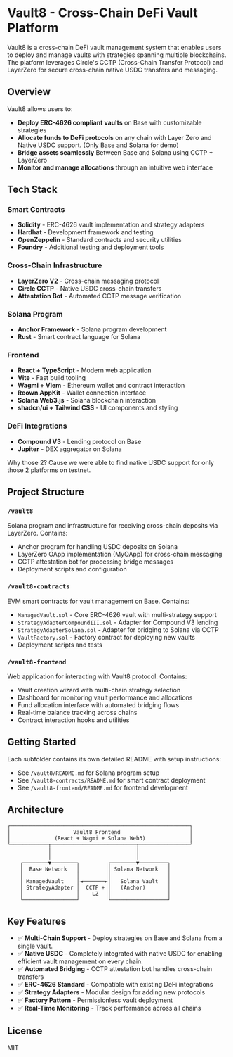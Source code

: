 # Vault8 - Cross-Chain DeFi Vault Platform

Vault8 is a cross-chain DeFi vault management system that enables users to deploy and manage vaults with strategies spanning multiple blockchains. The platform leverages Circle's CCTP (Cross-Chain Transfer Protocol) and LayerZero for secure cross-chain native USDC transfers and messaging.

## Overview

Vault8 allows users to:
- **Deploy ERC-4626 compliant vaults** on Base with customizable strategies
- **Allocate funds to DeFi protocols** on any chain with Layer Zero and Native USDC support. (Only Base and Solana for demo)
- **Bridge assets seamlessly** Between Base and Solana using CCTP + LayerZero
- **Monitor and manage allocations** through an intuitive web interface

## Tech Stack

### Smart Contracts
- **Solidity** - ERC-4626 vault implementation and strategy adapters
- **Hardhat** - Development framework and testing
- **OpenZeppelin** - Standard contracts and security utilities
- **Foundry** - Additional testing and deployment tools

### Cross-Chain Infrastructure
- **LayerZero V2** - Cross-chain messaging protocol
- **Circle CCTP** - Native USDC cross-chain transfers
- **Attestation Bot** - Automated CCTP message verification

### Solana Program
- **Anchor Framework** - Solana program development
- **Rust** - Smart contract language for Solana

### Frontend
- **React + TypeScript** - Modern web application
- **Vite** - Fast build tooling
- **Wagmi + Viem** - Ethereum wallet and contract interaction
- **Reown AppKit** - Wallet connection interface
- **Solana Web3.js** - Solana blockchain interaction
- **shadcn/ui + Tailwind CSS** - UI components and styling

### DeFi Integrations
- **Compound V3** - Lending protocol on Base
- **Jupiter** - DEX aggregator on Solana

Why those 2? Cause we were able to find native USDC support for only those 2 platforms on testnet.

## Project Structure

### `/vault8`
Solana program and infrastructure for receiving cross-chain deposits via LayerZero. Contains:
- Anchor program for handling USDC deposits on Solana
- LayerZero OApp implementation (MyOApp) for cross-chain messaging
- CCTP attestation bot for processing bridge messages
- Deployment scripts and configuration

### `/vault8-contracts`
EVM smart contracts for vault management on Base. Contains:
- `ManagedVault.sol` - Core ERC-4626 vault with multi-strategy support
- `StrategyAdapterCompoundIII.sol` - Adapter for Compound V3 lending
- `StrategyAdapterSolana.sol` - Adapter for bridging to Solana via CCTP
- `VaultFactory.sol` - Factory contract for deploying new vaults
- Deployment scripts and tests

### `/vault8-frontend`
Web application for interacting with Vault8 protocol. Contains:
- Vault creation wizard with multi-chain strategy selection
- Dashboard for monitoring vault performance and allocations
- Fund allocation interface with automated bridging flows
- Real-time balance tracking across chains
- Contract interaction hooks and utilities

## Getting Started

Each subfolder contains its own detailed README with setup instructions:
- See `/vault8/README.md` for Solana program setup
- See `/vault8-contracts/README.md` for smart contract deployment
- See `/vault8-frontend/README.md` for frontend development

## Architecture

```
┌─────────────────────────────────────────────────────────┐
│                    Vault8 Frontend                      │
│              (React + Wagmi + Solana Web3)              │
└────────────┬───────────────────────────┬────────────────┘
             │                           │
             │                           │
    ┌────────▼────────┐         ┌────────▼─────────┐
    │  Base Network   │         │ Solana Network   │
    │                 │         │                  │
    │ ManagedVault    │◄───────►│   Solana Vault   │
    │ StrategyAdapter │  CCTP + │   (Anchor)       │
    │                 │    LZ   │                  │
    └─────────────────┘         └──────────────────┘
```

## Key Features

- ✅ **Multi-Chain Support** - Deploy strategies on Base and Solana from a single vault.
- ✅ **Native USDC** - Completely integrated with native USDC for enabling efficient vault management on every chain.
- ✅ **Automated Bridging** - CCTP attestation bot handles cross-chain transfers
- ✅ **ERC-4626 Standard** - Compatible with existing DeFi integrations
- ✅ **Strategy Adapters** - Modular design for adding new protocols
- ✅ **Factory Pattern** - Permissionless vault deployment
- ✅ **Real-Time Monitoring** - Track performance across all chains

## License

MIT


